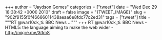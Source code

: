 
+++
author = "Jaydson Gomes"
categories = ["tweet"]
date = "Wed Dec 29 18:38:42 +0000 2010"
draft = false
image = "{TWEET_IMAGE}"
slug = "902f9155f0f46666011438aeaa6e8fdc77c2ed31"
tags = ["tweet"]
title = """RT @war10ck_ti: BBC News ..."""
+++
RT @war10ck_ti: BBC News - HTML5: the language aiming to make the web wider - http://migre.me/3i1mS
